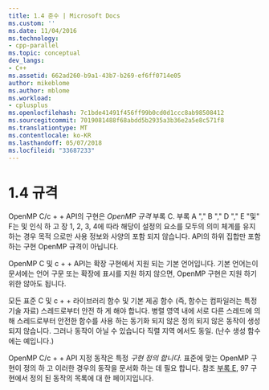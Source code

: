 ```yaml
---
title: 1.4 준수 | Microsoft Docs
ms.custom: ''
ms.date: 11/04/2016
ms.technology:
- cpp-parallel
ms.topic: conceptual
dev_langs:
- C++
ms.assetid: 662ad260-b9a1-43b7-b269-ef6ff0714e05
author: mikeblome
ms.author: mblome
ms.workload:
- cplusplus
ms.openlocfilehash: 7c1bde41491f456ff99b0cd0d1ccc8ab98508412
ms.sourcegitcommit: 7019081488f68abdd5b2935a3b36e2a5e8c571f8
ms.translationtype: MT
ms.contentlocale: ko-KR
ms.lasthandoff: 05/07/2018
ms.locfileid: "33687233"
---
```

# <a name="14-compliance"></a>1.4 규격
OpenMP C/c + + API의 구현은 *OpenMP 규격* 부록 C. 부록 A "," B "," D "," E "및" F는 및 인식 하 고 장 1, 2, 3, 4에 따라 해당이 설정의 요소를 모두의 의미 체계를 유지 하는 경우 목적 으로만 사용 정보와 사양의 포함 되지 않습니다. API의 하위 집합만 포함 하는 구현 OpenMP 규격이 아닙니다.  
  
 OpenMP C 및 c + + API는 확장 구현에서 지원 되는 기본 언어입니다. 기본 언어는이 문서에는 언어 구문 또는 확장에 표시를 지원 하지 않으면, OpenMP 구현은 지원 하기 위한 않아도 됩니다.  
  
 모든 표준 C 및 c + + 라이브러리 함수 및 기본 제공 함수 (즉, 함수는 컴파일러는 특정 기술 자료) 스레드로부터 안전 하 게 해야 합니다. 병렬 영역 내에 서로 다른 스레드에 의해 스레드로부터 안전한 함수를 사용 하는 동기화 되지 않은 정의 되지 않은 동작이 생성 되지 않습니다. 그러나 동작이 아닐 수 있습니다 직렬 지역 에서도 동일. (난수 생성 함수에는 예입니다.)  
  
 OpenMP C/c + + API 지정 동작은 특정 *구현 정의 합니다.* 표준에 맞는 OpenMP 구현이 정의 하 고 이러한 경우의 동작을 문서화 하는 데 필요 합니다. 참조 [부록 E](../../parallel/openmp/e-implementation-defined-behaviors-in-openmp-c-cpp.md), 97 구현에서 정의 된 동작의 목록에 대 한 페이지입니다.
